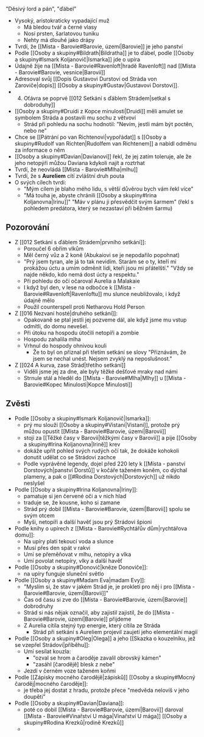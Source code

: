 "Děsivý lord a pán", "ďábel"
- Vysoký, aristokraticky vypadající muž
	- Má bledou tvář a černé vlasy
	- Nosí prsten, šarlatovou tuniku
	- Nehty má dlouhé jako drápy
- Tvrdí, že [[Místa - Barovie#Barovie, území|Barovie]] je jeho panství
- Podle [[Osoby a skupiny#Bildrath|Bildratha]] je to ďábel, podle [[Osoby a skupiny#Ismark Koljanovič|Ismarka]] jde o upíra
- Údajně žije na [[Místa - Barovie#Ravenloft|hradě Ravenloft]] nad [[Místa - Barovie#Barovie, vesnice|Barovií]]
- Adresoval svůj [[Dopis Gustavovi Durstovi od Stráda von Zaroviče|dopis]] [[Osoby a skupiny#Gustav|Gustavovi Dorstovi]].
- 4. Oťávra se poprvé [[012 Setkání s ďáblem Strádem|setkal s dobroduhy]]
- [[Osoby a skupiny#Druidi z Kopce minulosti|Druidi]] měli amulet se symbolem Stráda a postavili mu sochu z větvoví
	- Strád při pohledu na sochu hodnotil: "Nevím, jestli mám být poctěn, nebo ne"
- Chce se [[Pátrání po van Richtenovi|vypořádat]] s [[Osoby a skupiny#Rudolf van Richten|Rudolfem van Richtenem]] a nabídl odměnu za informace o něm
- [[Osoby a skupiny#Davian|Davianovi]] řekl, že jej zatím toleruje, ale že jeho netopýři můžou Daviana kdykoli najít a roztrhat
- Tvrdí, že neovládá [[Místa - Barovie#Mlha|mlhu]]
- Tvrdí, že s **Aureliem** cítí zvláštní druh pouta
- O svých cílech tvrdi:
	- "Mým cílem je blaho mého lidu, s větší důvěrou bych vám řekl více"
	- "Má touha je, abyste chránili [[Osoby a skupiny#Irina Koljanovna|Irinu]]" "Máv v plánu ji přesvědčit svým šarmem" (řekl s pohledem predátora, který se nezastaví při běžném šarmu)
## Pozorování
- Z [[012 Setkání s ďáblem Strádem|prvního setkání]]:
	- Poroučel 6 obřím vlkům
	- Měl černý vůz a 2 koně (Abukaiovi se je nepodařilo popohnat)
	- "Prý jsem tyran, ale já to tak nevidím. Starám se o ty, kteří mi prokážou úctu a umím odměnit lidi, kteří jsou mi přátelští." "Vždy se najde někdo, kdo nemá dost úcty a respektu."
	- Při pohledu do očí očaroval Aurelia a Malakaie
	- I když byl den, v lese na odbočce k [[Místa - Barovie#Ravenloft|Ravenloftu]] mu slunce neubližovalo, i když údajně mělo
	- Použil counterspell proti Netharovu Hold Person
- Z [[016 Nezvaní hosté|druhého setkání]]:
	- Opakovaně se ptal jestli jej pozveme dál, ale když jsme mu vstup odmítli, do domu nevešel.
	- Při útoku na hospodu útočili netopíři a zombie
	- Hospodu zahalila mlha
	- Vrhnul do hospody ohnivou kouli
		- Že to byl on přiznal při třetím setkání se slovy "Přiznávám, že jsem se nechal unést. Nejsem zvyklý na neposlušnost."
- Z [[024 A kurva, zase Strád|třetího setkání]]
	- Viděli jsme jej za dne, ale byly těžké dešťové mraky nad námi
	- Strnule stál a hleděl do [[Místa - Barovie#Mlha|Mlhy]] u [[Místa - Barovie#Kopec Minulosti|Kopce Minulosti]]
## Zvěsti
- Podle [[Osoby a skupiny#Ismark Koljanovič|Ismarka]]:
	- prý mu slouží [[Osoby a skupiny#Vistani|Vistani]], protože prý můžou opustit [[Místa - Barovie#Barovie, území|Barovii]]
	- stojí za [[Těžké časy v Barovii|těžkými časy v Barovii]] a pije [[Osoby a skupiny#Irina Koljanovna|Irině]] krev
	- dokáže upřít pohled svých rudých očí tak, že dokáže kohokoli donutit udělat co se Strádovi zachce
	- Podle vyprávěné legendy, dojel před 220 lety k [[Místa - panství Dorstových|panství Dorstů]] v kočáře taženém koněm, co dýchal plameny, a pak o [[#Rodina Dorstových|Dorstových]] už nikdo neslyšel
- Podle [[Osoby a skupiny#Irina Koljanovna|Iriny]]:
	- pamatuje si jen červené oči a v nich hlad
	- traduje se, že kousne, koho si zamane
	- Strád prý dobil [[Místa - Barovie#Barovie, území|Barovii]] spolu se svým otcem
	- Myši, netopíři a další havěť jsou prý Strádovi špioni
- Podle knihy o upírech z [[Místa - Barovie#Rychtářův dům|rychtářova domu]]:
	- Na upíry platí tekoucí voda a slunce
	- Musí přes den spát v rakvi
	- Umí se přeměňovat v mlhu, netopíry a vlka
	- Umí povolat netopíry, vlky a další havěť
- Podle [[Osoby a skupiny#Donovič|kněze Donoviče]]:
	- na upíry funguje sluneční světlo
- Podle [[Osoby a skupiny#Madam Eva|madam Evy]]:
	- "Myslím si, že stav v jakém Strád je, je prokletí pro něj i pro [[Místa - Barovie#Barovie, území|Barovii]]"
	- Čas od času si zve do [[Místa - Barovie#Barovie, území|Barovie]] dobrodruhy
	- Strád si nás nějak označil, aby zajistil zajistil, že do [[Místa - Barovie#Barovie, území|Barovie]] přijdeme
	- Z Aurelia cítila stejný typ energie, který cítila ze Stráda
		- Strád při setkání s Aureliem projevil zaujetí jeho elementální magií
- Podle [[Osoby a skupiny#Oleg|Olega]] a jeho [[Skazka o kouzelníku, jež se vzepřel Strádovi|příběhu]]:
	- Umí sesílat kouzla:
		- "ozval se hrom a čaroděje zavalil obrovský kámen"
		- "zasáhl \[čarodějě] blesk z nebe"
	- Jezdí v černém voze taženém koňmi
- Podle [[Zápisky mocného čarodějě|zápisků]] [[Osoby a skupiny#Mocný čaroděj|mocného čaroděje]]:
	- je třeba jej dostat z hradu, protože přece "medvěda nelovíš v jeho doupěti"
- Podle [[Osoby a skupiny#Davian|Daviana]]:
	- poté co dobil [[Místa - Barovie#Barovie, území|Barovii]] daroval [[Místa - Barovie#Vinařství U mága|Vinařství U mága]] [[Osoby a skupiny#Rodina Krezků|rodině Krezků]]
	- 